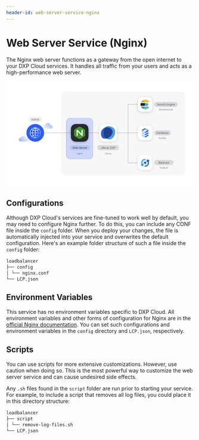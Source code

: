```yaml
---
header-id: web-server-service-nginx
---
```


# Web Server Service (Nginx)

The Nginx web server functions as a gateway from the open internet to your DXP 
Cloud services. It handles all traffic from your users and acts as a 
high-performance web server. 

![Figure 1: The web server is one of several services available in DXP Cloud.](../../images/services-nginx.png)

## Configurations

Although DXP Cloud's services are fine-tuned to work well by default, you may 
need to configure Nginx further. To do this, you can include any CONF file 
inside the `config` folder. When you deploy your changes, the file is 
automatically injected into your service and overwrites the default 
configuration. Here's an example folder structure of such a file inside the 
`config` folder: 

    loadbalancer
    ├── config
    │ └── nginx.conf
    └── LCP.json

## Environment Variables

This service has no environment variables specific to DXP Cloud. All environment 
variables and other forms of configuration for Nginx are in the 
[official Nginx documentation](https://docs.nginx.com/). 
You can set such configurations and environment variables in the `config` 
directory and `LCP.json`, respectively. 

## Scripts

You can use scripts for more extensive customizations. However, use caution when 
doing so. This is the most powerful way to customize the web server service and 
can cause undesired side effects. 

Any `.sh` files found in the `script` folder are run prior to starting your 
service. For example, to include a script that removes all log files, you could 
place it in this directory structure: 

    loadbalancer
    ├── script
    │ └── remove-log-files.sh
    └── LCP.json

